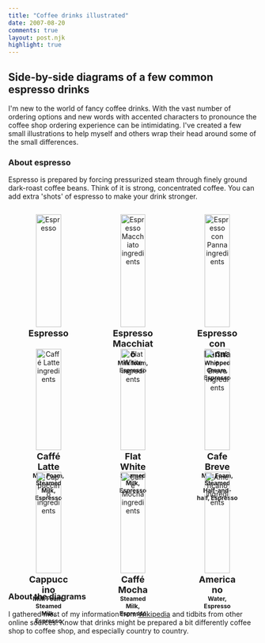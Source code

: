 ```yaml
---
title: "Coffee drinks illustrated"
date: 2007-08-20
comments: true
layout: post.njk
highlight: true
---
```

## Side-by-side diagrams of a few common espresso drinks ##

I'm new to the world of fancy coffee drinks. With the vast number of ordering options and new words with accented characters to pronounce the coffee shop ordering experience can be intimidating. I've created a few small illustrations to help myself and others wrap their head around some of the small differences.

### About espresso ###
Espresso is prepared by forcing pressurized steam through finely ground dark-roast coffee beans. Think of it is strong, concentrated coffee. You can add extra 'shots' of espresso to make your drink stronger.


<section class="drinks">

  <figure class="drink">
    <div class="img-wrapper">
      <img src="/media/posts/coffee-drinks-illustrated/espresso.svg" alt="Espresso" />
    </div>
    <figcaption><h2>Espresso</h2></figcaption>
  </figure>

  <figure class="drink">
    <div class="img-wrapper">
      <img class="drink-img" src="/media/posts/coffee-drinks-illustrated/espresso_macchiato.svg?2" alt="Espresso Macchiato ingredients" />
    </div>
    <figcaption><h2>Espresso Macchiato</h2></figcaption>
    <p class="ingredients">Milk foam, Espresso</p>
  </figure>

  <figure class="drink">
    <div class="img-wrapper">
      <img class="drink-img" src="/media/posts/coffee-drinks-illustrated/espresso_con_panna.svg?2" alt="Espresso con Panna ingredients" />
    </div>
    <figcaption><h2>Espresso con Panna</h2></figcaption>
    <p class="ingredients">Whipped Cream, Espresso</p>
  </figure>


  <figure class="drink">
    <div class="img-wrapper">
      <img class="drink-img" src="/media/posts/coffee-drinks-illustrated/caffe_latte.svg?2" alt="Caffé Latte ingredients " />
    </div>
    <figcaption><h2>Caffé Latte</h2></figcaption>
    <p class="ingredients">Milk Foam, Steamed Milk, Espresso</p>
  </figure>

  <figure class="drink">
    <div class="img-wrapper">
      <img class="drink-img" src="/media/posts/coffee-drinks-illustrated/flat_white.svg?2" alt="Flat White ingredients" />
    </div>
    <figcaption><h2>Flat White</h2></figcaption>
    <p class="ingredients">Steamed Milk, Espresso</p>
  </figure>

  <figure class="drink">
    <div class="img-wrapper">
      <img class="drink-img" src="/media/posts/coffee-drinks-illustrated/cafe_breve.svg?2" alt="Cafe Breve ingredients" />
    </div>
    <figcaption><h2>Cafe Breve</h2></figcaption>
    <p class="ingredients">Milk Foam, Steamed Half-and-half, Espresso</p>
  </figure>

 <figure class="drink">
    <div class="img-wrapper">
        <img class="drink-img" src="/media/posts/coffee-drinks-illustrated/cappuccino.svg?2" alt="Cappuccino ingredients" />
    </div>
    <figcaption><h2>Cappuccino</h2></figcaption>
    <p class="ingredients">Milk Foam, Steamed Milk, Espresso</p>
  </figure>

  <figure class="drink">
    <div class="img-wrapper">
      <img class="drink-img" src="/media/posts/coffee-drinks-illustrated/caffe_mocha.svg?2" alt="Caffe Mocha ingredients " />
    </div>
    <figcaption><h2>Caffé Mocha</h2></figcaption>
    <p class="ingredients">Steamed Milk, Espresso</p>
  </figure>

  <figure class="drink">
    <div class="img-wrapper">
      <img class="drink-img" src="/media/posts/coffee-drinks-illustrated/americano.svg?2" alt="Americano ingredients" />
    </div>
    <figcaption><h2>Americano</h2></figcaption>
    <p class="ingredients">Water, Espresso</p>
  </figure>

</section>

<!-- <figure class="figure--coffee-drinks">
  <img src="/media/posts/coffee-drinks-illustrated/coffee drinks.png" alt="Diagram of ingredients of nine popular espresso based coffee drinks including cappuccino and latte." />
</figure>
 -->
### About the diagrams ###
I gathered most of my information from [Wikipedia](http://www.wikipedia.org) and tidbits from other online sources. Know that drinks might be prepared a bit differently coffee shop to coffee shop, and especially country to country.


<style>
.drinks {
  display: grid;
  grid-template-columns: repeat(2, minmax(120px, 1fr));
  grid-column-gap: 8px;
  grid-row-gap: 16px;
}

@media (min-width: 600px) {
  .drinks {
    grid-template-columns: repeat(3, minmax(140px, 240px));
  }
}

.drink {
  text-align: center;
}

.img-wrapper {
  padding: 0 16px;
}

.drink img {
  width: 100%;
}

.drink h2 {
  margin-top: 2px;
  margin-bottom: 0;
  font-size: 16px;
}

@media (min-width: 600px) {
  .drink h2 {
    font-size: 18px;
  }
}

.ingredients {
  margin-top: 0;
  color: var(--muted-color);
  font-size: 12px;
  font-weight: bold;
}

.figure--coffee-drinks {
  display: table;
  max-width: 640px;
  margin-bottom: 16px;
}

.figure--coffee-drinks img{
  max-width: 100%;
  margin-bottom: 8px;
}

</style>
